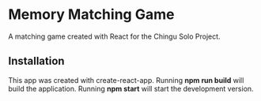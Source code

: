 # Memory Matching Game

A matching game created with React for the Chingu Solo Project.

## Installation

This app was created with create-react-app. Running **npm run build** will build the application. Running **npm start** will start the development version.
